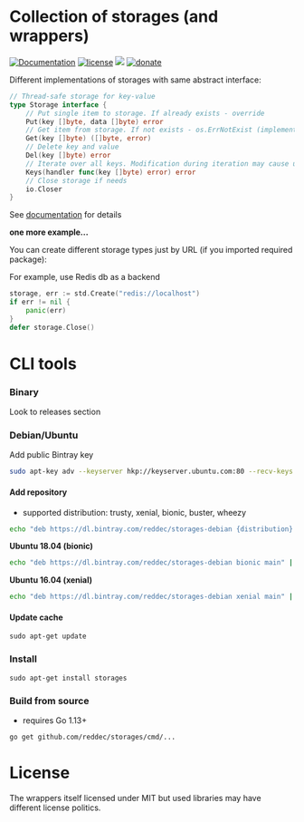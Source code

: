 # Collection of storages (and wrappers)
[![Documentation](https://img.shields.io/badge/documentation-latest-green)](https://reddec.github.io/storages/)
[![license](https://img.shields.io/github/license/reddec/storages.svg)](https://github.com/reddec/storages)
[![](https://godoc.org/github.com/reddec/storages?status.svg)](http://godoc.org/github.com/reddec/storages)
[![donate](https://img.shields.io/badge/help_by️-donate❤-ff69b4)](http://reddec.net/about/#donate)



Different implementations of storages with same abstract interface:


```go
// Thread-safe storage for key-value
type Storage interface {
	// Put single item to storage. If already exists - override
	Put(key []byte, data []byte) error
	// Get item from storage. If not exists - os.ErrNotExist (implementation independent)
	Get(key []byte) ([]byte, error)
	// Delete key and value
	Del(key []byte) error
	// Iterate over all keys. Modification during iteration may cause undefined behaviour (mostly - dead-lock)
	Keys(handler func(key []byte) error) error
    // Close storage if needs
    io.Closer
}
```

See [documentation](https://reddec.github.io/storages/) for details

**one more example...**

You can create different storage types just by URL (if you imported required package):

For example, use Redis db as a backend

```go
storage, err := std.Create("redis://localhost")
if err != nil {
    panic(err)
}
defer storage.Close()
```

# CLI tools

### Binary

Look to releases section

### Debian/Ubuntu

Add public Bintray key

```bash
sudo apt-key adv --keyserver hkp://keyserver.ubuntu.com:80 --recv-keys 379CE192D401AB61
```

#### Add repository

* supported distribution: trusty, xenial, bionic, buster, wheezy

```bash
echo "deb https://dl.bintray.com/reddec/storages-debian {distribution} main" | sudo tee -a /etc/apt/sources.list
```

**Ubuntu 18.04 (bionic)**

```bash
echo "deb https://dl.bintray.com/reddec/storages-debian bionic main" | sudo tee -a /etc/apt/sources.list
```

**Ubuntu 16.04 (xenial)**

```bash
echo "deb https://dl.bintray.com/reddec/storages-debian xenial main" | sudo tee -a /etc/apt/sources.list
```

#### Update cache

`sudo apt-get update`

### Install

`sudo apt-get install storages`

### Build from source

* requires Go 1.13+

`go get github.com/reddec/storages/cmd/...`

# License

The wrappers itself licensed under MIT but used libraries may have different license politics.
